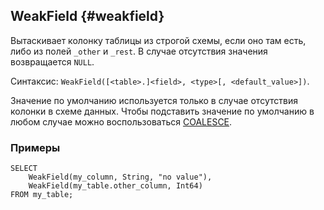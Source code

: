 ## WeakField {#weakfield}

Вытаскивает колонку таблицы из строгой схемы, если оно там есть, либо из полей `_other` и `_rest`. В случае отсутствия значения возвращается `NULL`.

Синтаксис: `WeakField([<table>.]<field>, <type>[, <default_value>])`.

Значение по умолчанию используется только в случае отсутствия колонки в схеме данных. Чтобы подставить значение по умолчанию в любом случае можно воспользоваться [COALESCE](#coalesce).

### Примеры

``` yql
SELECT
    WeakField(my_column, String, "no value"),
    WeakField(my_table.other_column, Int64)
FROM my_table;
```